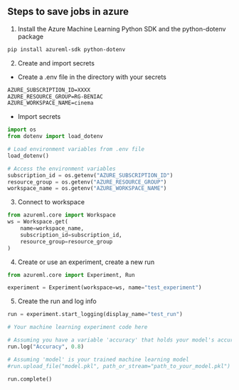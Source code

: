 ## Steps to save jobs in azure


1. Install the Azure Machine Learning Python SDK and the python-dotenv package

```bash
pip install azureml-sdk python-dotenv
```

2. Create and import secrets

- Create a .env file in the directory with your secrets

```txt
AZURE_SUBSCRIPTION_ID=XXXX
AZURE_RESOURCE_GROUP=RG-BENIAC
AZURE_WORKSPACE_NAME=cinema
```

- Import secrets

```py
import os
from dotenv import load_dotenv

# Load environment variables from .env file
load_dotenv()

# Access the environment variables
subscription_id = os.getenv("AZURE_SUBSCRIPTION_ID")
resource_group = os.getenv("AZURE_RESOURCE_GROUP")
workspace_name = os.getenv("AZURE_WORKSPACE_NAME")
```

3. Connect to workspace

```py
from azureml.core import Workspace
ws = Workspace.get(
    name=workspace_name,
    subscription_id=subscription_id,
    resource_group=resource_group
)
```


4. Create or use an experiment, create a new run

```py
from azureml.core import Experiment, Run

experiment = Experiment(workspace=ws, name="test_experiment")
```


5. Create the run and log info

```py
run = experiment.start_logging(display_name="test_run")

# Your machine learning experiment code here

# Assuming you have a variable 'accuracy' that holds your model's accuracy
run.log("Accuracy", 0.8)

# Assuming 'model' is your trained machine learning model
#run.upload_file("model.pkl", path_or_stream="path_to_your_model.pkl")

run.complete()
```